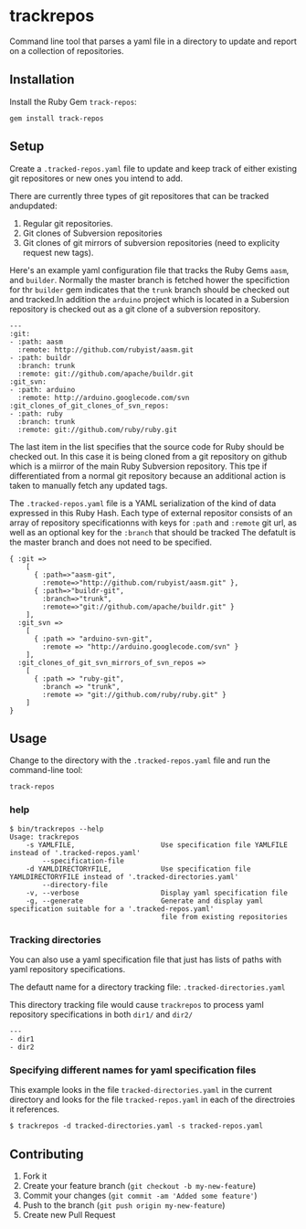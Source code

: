 # trackrepos

Command line tool that parses a yaml file in a directory to update and report on a collection of repositories.

## Installation

Install the Ruby Gem `track-repos`:

    gem install track-repos

## Setup

Create a `.tracked-repos.yaml` file to update and keep track of either existing git repositores or new ones you intend to add.

There are currently three types of git repositores that can be tracked andupdated:

1. Regular git repositories.
2. Git clones of Subversion repositories
3. Git clones of git mirrors of subversion repositories (need to explicity request new tags).

Here's an example yaml configuration file that tracks the Ruby Gems `aasm`, and `builder`.
Normally the master branch is fetched hower the specifiction for thr `builder` gem indicates that
the `trunk` branch should be checked out and tracked.In addition the `arduino` project which
is located in a Subersion repository is checked out as a git clone of a subversion repository.

    ---
    :git:
    - :path: aasm
      :remote: http://github.com/rubyist/aasm.git
    - :path: buildr
      :branch: trunk
      :remote: git://github.com/apache/buildr.git
    :git_svn:
    - :path: arduino
      :remote: http://arduino.googlecode.com/svn
    :git_clones_of_git_clones_of_svn_repos:
    - :path: ruby
      :branch: trunk
      :remote: git://github.com/ruby/ruby.git

The last item in the list specifies that the source code for Ruby should be checked out. In
this case it is being cloned from a git repository on github which is a miirror of the main
Ruby Subversion repository. This tpe if differentiated from a normal git repository because an
additional action is taken to manually fetch any updated tags.

The `.tracked-repos.yaml` file is a YAML serialization of the kind of data expressed in this Ruby Hash.
Each type of external repositor consists of an array of repository specificationns with keys for
`:path` and `:remote` git url, as well as an optional key for the `:branch` that should be tracked
The defatult is the master branch and does not need to be specified.

    { :git =>
        [
          { :path=>"aasm-git",
            :remote=>"http://github.com/rubyist/aasm.git" },
          { :path=>"buildr-git",
            :branch=>"trunk",
            :remote=>"git://github.com/apache/buildr.git" }
        ],
      :git_svn =>
        [
          { :path => "arduino-svn-git",
            :remote => "http://arduino.googlecode.com/svn" }
        ],
      :git_clones_of_git_svn_mirrors_of_svn_repos =>
        [
          { :path => "ruby-git",
            :branch => "trunk",
            :remote => "git://github.com/ruby/ruby.git" }
        ]
    }

## Usage

Change to the directory with the `.tracked-repos.yaml` file and run the command-line tool:

    track-repos

### help

    $ bin/trackrepos --help
    Usage: trackrepos
        -s YAMLFILE,                     Use specification file YAMLFILE instead of '.tracked-repos.yaml'
            --specification-file
        -d YAMLDIRECTORYFILE,            Use specification file YAMLDIRECTORYFILE instead of '.tracked-directories.yaml'
            --directory-file
        -v, --verbose                    Display yaml specification file
        -g, --generate                   Generate and display yaml specification suitable for a '.tracked-repos.yaml'
                                         file from existing repositories

### Tracking directories

You can also use a yaml specification file that just has lists of paths with yaml repository specifications.

The defautt name for a directory tracking file: `.tracked-directories.yaml`

This directory tracking file would cause `trackrepos` to process yaml repository specifications
in both `dir1/` and `dir2/`

    ---
    - dir1
    - dir2

### Specifying different names for yaml specification files

This example looks in the file `tracked-directories.yaml` in the current directory
and looks for the file `tracked-repos.yaml` in each of the directroies it references.

    $ trackrepos -d tracked-directories.yaml -s tracked-repos.yaml

## Contributing

1. Fork it
2. Create your feature branch (`git checkout -b my-new-feature`)
3. Commit your changes (`git commit -am 'Added some feature'`)
4. Push to the branch (`git push origin my-new-feature`)
5. Create new Pull Request
